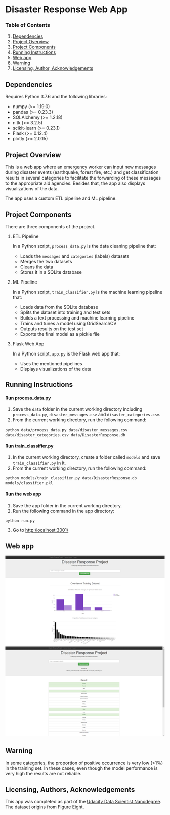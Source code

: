 # Disaster Response Web App

### Table of Contents

1. [Dependencies](#dependencies)
2. [Project Overview](#overview)
3. [Project Components](#components)
4. [Running Instructions](#instructions)
5. [Web app](#app)
6. [Warning](#warning)
7. [Licensing, Author, Acknowledgements](#licensing)

## Dependencies <a name="dependencies"></a>
Requires Python 3.7.6 and the following libraries:
* numpy (>= 1.19.0)
* pandas (>= 0.23.3)
* SQLAlchemy (>= 1.2.18)
* nltk (>= 3.2.5)
* scikit-learn (>= 0.23.1)
* Flask (>= 0.12.4)
* plotly (>= 2.0.15)

## Project Overview <a name="overview"></a>
This is a web app where an emergency worker can input new messages during disaster events (earthquake, forest fire, etc.) and get classification results in several categories to facilitate the forwarding of these messages to the appropriate aid agencies. Besides that, the app also displays visualizations of the data.

The app uses a custom ETL pipeline and ML pipeline.

## Project Components <a name="components"></a>
There are three components of the project.

1. ETL Pipeline

   In a Python script, `process_data.py` is the data cleaning pipeline that:
   * Loads the `messages` and `categories` (labels) datasets
   * Merges the two datasets
   * Cleans the data
   * Stores it in a SQLite database

2. ML Pipeline

   In a Python script, `train_classifier.py` is the machine learning pipeline that:
   * Loads data from the SQLite database
   * Splits the dataset into training and test sets
   * Builds a text processing and machine learning pipeline
   * Trains and tunes a model using GridSearchCV
   * Outputs results on the test set
   * Exports the final model as a pickle file

3. Flask Web App

   In a Python script, `app.py` is the Flask web app that:
   * Uses the mentioned pipelines
   * Displays visualizations of the data

## Running Instructions <a name="instructions"></a>
#### Run process_data.py
1. Save the `data` folder in the current working directory including `process_data.py`, `disaster_messages.csv` and `disaster_categories.csv`.
2. From the current working directory, run the following command:
```
python data/process_data.py data/disaster_messages.csv data/disaster_categories.csv data/DisasterResponse.db
```

#### Run train_classifier.py
1. In the current working directory, create a folder called `models` and save `train_classifier.py` in it.
2. From the current working directory, run the following command:
```
python models/train_classifier.py data/DisasterResponse.db models/classifier.pkl
```

#### Run the web app 
1. Save the app folder in the current working directory.
2. Run the following command in the app directory:
```
python run.py
```
3. Go to [http:/localhost:3001/](http:/localhost:3001/)

## Web app <a name="app"></a>
![app front](https://github.com/dorottyawinter/disaster_response/blob/master/app_front.png)
![app results](https://github.com/dorottyawinter/disaster_response/blob/master/app_results.png)

## Warning <a name="warning"></a>
In some categories, the proportion of positive occurrence is very low (<1%) in the training set. In these cases, even though the model performance is very high the results are not reliable.

## Licensing, Authors, Acknowledgements <a name="licensing"></a>
This app was completed as part of the [Udacity Data Scientist Nanodegree](https://udacity.com/nanodegrees/nd025). 
The dataset origins from Figure Eight.

